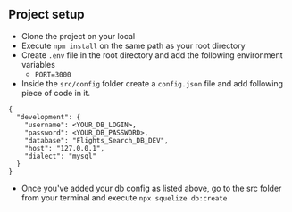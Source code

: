 ## Project setup
- Clone the project on your local
- Execute `npm install` on the same path as your root directory
- Create `.env` file in the root directory and add the following environment variables
    - `PORT=3000`
- Inside the `src/config` folder create a `config.json` file and add following piece of code in it.

```
{
  "development": {
    "username": <YOUR_DB_LOGIN>,
    "password": <YOUR_DB_PASSWORD>,
    "database": "Flights_Search_DB_DEV",
    "host": "127.0.0.1",
    "dialect": "mysql"
  }
}
```

- Once you've added your db config as listed above, go to the src folder from your terminal and execute `npx squelize db:create`